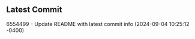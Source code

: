 
## Latest Commit
6554499 - Update README with latest commit info (2024-09-04 10:25:12 -0400) <Yunxi-Zhou>
